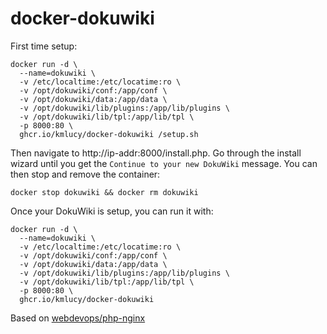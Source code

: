 # docker-dokuwiki

First time setup:
```
docker run -d \
  --name=dokuwiki \
  -v /etc/localtime:/etc/locatime:ro \
  -v /opt/dokuwiki/conf:/app/conf \
  -v /opt/dokuwiki/data:/app/data \
  -v /opt/dokuwiki/lib/plugins:/app/lib/plugins \
  -v /opt/dokuwiki/lib/tpl:/app/lib/tpl \
  -p 8000:80 \
  ghcr.io/kmlucy/docker-dokuwiki /setup.sh
```
Then navigate to http://ip-addr:8000/install.php. Go through the install wizard until you get the `Continue to your new DokuWiki` message. You can then stop and remove the container:
```
docker stop dokuwiki && docker rm dokuwiki
```

Once your DokuWiki is setup, you can run it with:
```
docker run -d \
  --name=dokuwiki \
  -v /etc/localtime:/etc/locatime:ro \
  -v /opt/dokuwiki/conf:/app/conf \
  -v /opt/dokuwiki/data:/app/data \
  -v /opt/dokuwiki/lib/plugins:/app/lib/plugins \
  -v /opt/dokuwiki/lib/tpl:/app/lib/tpl \
  -p 8000:80 \
  ghcr.io/kmlucy/docker-dokuwiki
```

Based on [webdevops/php-nginx](https://github.com/webdevops/Dockerfile)
